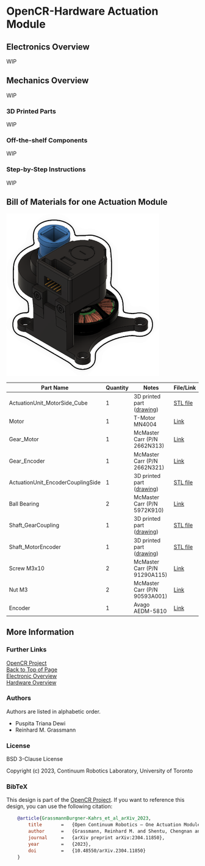 # OpenCR-Hardware Actuation Module


## Electronics Overview

WIP

## Mechanics Overview

WIP

### 3D Printed Parts

WIP


### Off-the-shelf Components

WIP


### Step-by-Step Instructions

WIP

## Bill of Materials for one Actuation Module

<img src="images/actuation_module.png" alt="catchy overview" width="400"/>


| Part Name                          | Quantity | Notes                                                                | File/Link                                                                                                   |  
|------------------------------------|----------|----------------------------------------------------------------------|-------------------------------------------------------------------------------------------------------------|   
| ActuationUnit_MotorSide_Cube       | 1        | 3D printed part ([drawing](drawings/Motor_Frame.pdf))                | [STL file](stl_files/ActuationUnit_EncoderCouplingSide.stl)                                                 |
| Motor                              | 1        | T-Motor MN4004                                                       | [Link](https://store.tmotor.com/goods-438-Antigravity+MN4004+KV300+-+2PCSSET.html)                          |
| Gear_Motor                         | 1        | McMaster Carr (P/N 2662N313)                                         | [Link](https://www.mcmaster.com/2662N313/)                                                                  |
| Gear_Encoder                       | 1        | McMaster Carr (P/N 2662N321)                                         | [Link](https://www.mcmaster.com/2662N321/)                                                                  |
| ActuationUnit_EncoderCouplingSide  | 1        | 3D printed part ([drawing](drawings/Encoder_Frame.pdf))              | [STL file](stl_files/ActuationUnit_MotorSide_Cube.stl)                                                      |
| Ball Bearing                       | 2        | McMaster Carr (P/N 5972K910)                                         | [Link](https://www.mcmaster.com/5972K91/)                                                                   |
| Shaft_GearCoupling                 | 1        | 3D printed part ([drawing](drawings/Shaft_GearCoupling_Drawing.pdf)) | [STL file](stl_files/Shaft_GearCoupling.stl)                                                                |
| Shaft_MotorEncoder                 | 1        | 3D printed part ([drawing](Shaft_MotorEncoder_Drawing.pdf))          | [STL file](stl_files/Shaft_MotorEncoder.stl)                                                                |
| Screw M3x10                        | 2        | McMaster Carr (P/N 91290A115)                                        | [Link](https://www.mcmaster.com/91290A115/)                                                                 |
| Nut M3                             | 2        | McMaster Carr (P/N 90593A001)                                        | [Link](https://www.mcmaster.com/90593A001/)                                                                 |
| Encoder                            | 1        | Avago AEDM-5810                                                      | [Link](https://www.mouser.ca/ProductDetail/Broadcom-Avago/AEDM-5810-Z12?qs=nm95cbFn36yryX%2Fd2Onjlw%3D%3D ) |



## More Information

### Further Links

[OpenCR Project](http://opencontinuumrobotics.ca)
<br/>
[Back to Top of Page](README.md)
<br/>
[Electronic Overview](electronics/README.md)
<br/>
[Hardware Overview](mechanics/README.md)

### Authors

Authors are listed in alphabetic order.

- Puspita Triana Dewi
- Reinhard M. Grassmann


### License

BSD 3-Clause License

Copyright (c) 2023, Continuum Robotics Laboratory, University of Toronto


### BibTeX

This design is part of the [OpenCR Project](http://www.opencontinuumrobotics.ca/).
If you want to reference this design, you can use the following citation:

```bibtex
    @article{GrassmannBurgner-Kahrs_et_al_arXiv_2023,
        title       =   {Open Continuum Robotics – One Actuation Module to Create them All},
        author      =   {Grassmann, Reinhard M. and Shentu, Chengnan and Hamoda, Taqi and Triana Dewi, Puspita and Burgner-Kahrs, Jessica},
        journal     =   {arXiv preprint arXiv:2304.11850},
        year        =   {2023},
        doi         =   {10.48550/arXiv.2304.11850}
    }
```
